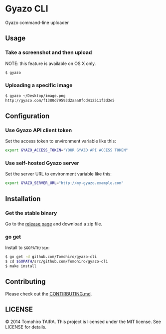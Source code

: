 Gyazo CLI
================================================================================

Gyazo command-line uploader


Usage
--------------------------------------------------------------------------------

### Take a screenshot and then upload

NOTE: this feature is available on OS X only.

```sh
$ gyazo
```


### Uploading a specific image

```sh
$ gyazo ~/Desktop/image.png
http://gyazo.com/f1380d79593d2aaa0fcd412511f3d3e5
```


Configuration
--------------------------------------------------------------------------------

### Use Gyazo API client token

Set the access token to environment variable like this:

```sh
export GYAZO_ACCESS_TOKEN="YOUR GYAZO API ACCESS TOKEN"
```


### Use self-hosted Gyazo server

Set the server URL to environment variable like this:

```sh
export GYAZO_SERVER_URL="http://my-gyazo.example.com"
```


Installation
--------------------------------------------------------------------------------

### Get the stable binary

Go to the [release page](https://github.com/Tomohiro/gyazo-cli/releases) and download a zip file.


### go get

Install to `$GOPATH/bin`:

```sh
$ go get -d github.com/Tomohiro/gyazo-cli
$ cd $GOPATH/src/github.com/Tomohiro/gyazo-cli
$ make install
```


Contributing
--------------------------------------------------------------------------------

Please check out the [CONTIRBUTING.md](CONTRIBUTING.md).


LICENSE
--------------------------------------------------------------------------------

&copy; 2014 Tomohiro TAIRA.
This project is licensed under the MIT license.
See LICENSE for details.

